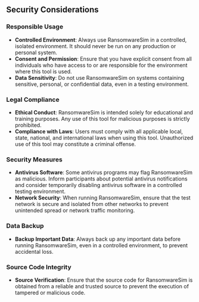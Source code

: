 ## Security Considerations

### Responsible Usage
- **Controlled Environment**: Always use RansomwareSim in a controlled, isolated environment. It should never be run on any production or personal system.
- **Consent and Permission**: Ensure that you have explicit consent from all individuals who have access to or are responsible for the environment where this tool is used.
- **Data Sensitivity**: Do not use RansomwareSim on systems containing sensitive, personal, or confidential data, even in a testing environment.

### Legal Compliance
- **Ethical Conduct**: RansomwareSim is intended solely for educational and training purposes. Any use of this tool for malicious purposes is strictly prohibited.
- **Compliance with Laws**: Users must comply with all applicable local, state, national, and international laws when using this tool. Unauthorized use of this tool may constitute a criminal offense.

### Security Measures
- **Antivirus Software**: Some antivirus programs may flag RansomwareSim as malicious. Inform participants about potential antivirus notifications and consider temporarily disabling antivirus software in a controlled testing environment.
- **Network Security**: When running RansomwareSim, ensure that the test network is secure and isolated from other networks to prevent unintended spread or network traffic monitoring.

### Data Backup
- **Backup Important Data**: Always back up any important data before running RansomwareSim, even in a controlled environment, to prevent accidental loss.

### Source Code Integrity
- **Source Verification**: Ensure that the source code for RansomwareSim is obtained from a reliable and trusted source to prevent the execution of tampered or malicious code.